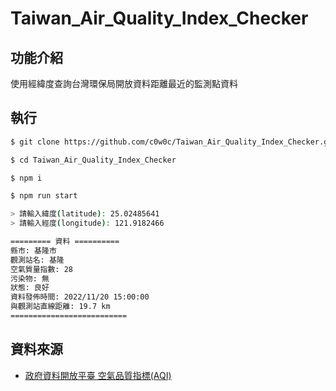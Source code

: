 # Taiwan_Air_Quality_Index_Checker

## 功能介紹

使用經緯度查詢台灣環保局開放資料距離最近的監測點資料

## 執行

```bash
$ git clone https://github.com/c0w0c/Taiwan_Air_Quality_Index_Checker.git

$ cd Taiwan_Air_Quality_Index_Checker

$ npm i

$ npm run start 

> 請輸入緯度(latitude): 25.02485641
> 請輸入經度(longitude): 121.9182466

========= 資料 ==========
縣市: 基隆市
觀測站名: 基隆
空氣質量指數: 28
污染物: 無
狀態: 良好
資料發佈時間: 2022/11/20 15:00:00
與觀測站直線距離: 19.7 km
==========================
```

## 資料來源

- [政府資料開放平臺 空氣品質指標(AQI)](https://data.gov.tw/dataset/40448)
